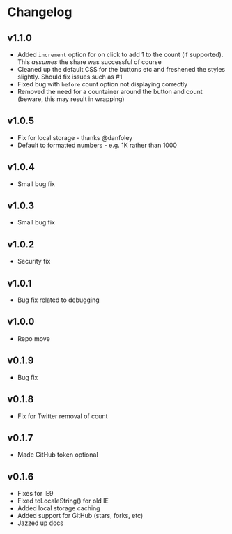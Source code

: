 # Changelog

## v1.1.0
- Added `increment` option for on click to add 1 to the count (if supported). This *assumes* the share was successful of course
- Cleaned up the default CSS for the buttons etc and freshened the styles slightly. Should fix issues such as #1
- Fixed bug with `before` count option not displaying correctly
- Removed the need for a countainer around the button and count (beware, this may result in wrapping)

## v1.0.5
- Fix for local storage - thanks @danfoley
- Default to formatted numbers - e.g. 1K rather than 1000

## v1.0.4
- Small bug fix

## v1.0.3
- Small bug fix

## v1.0.2
- Security fix

## v1.0.1
- Bug fix related to debugging

## v1.0.0
- Repo move

## v0.1.9
- Bug fix

## v0.1.8
- Fix for Twitter removal of count

## v0.1.7
- Made GitHub token optional

## v0.1.6
- Fixes for IE9
- Fixed toLocaleString() for old IE
- Added local storage caching
- Added support for GitHub (stars, forks, etc)
- Jazzed up docs
